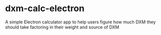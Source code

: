 # dxm-calc-electron
A simple Electron calculator app to help users figure how much DXM they should take factoring in their weight and source of DXM
